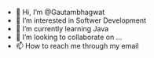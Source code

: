 - 👋 Hi, I’m @Gautambhagwat
- 👀 I’m interested in Softwer Development
- 🌱 I’m currently learning Java
- 💞️ I’m looking to collaborate on ...
- 📫 How to reach me through my email

<!---
Gautambhagwat/Gautambhagwat is a ✨ special ✨ repository because its `README.md` (this file) appears on your GitHub profile.
You can click the Preview link to take a look at your changes.
--->
